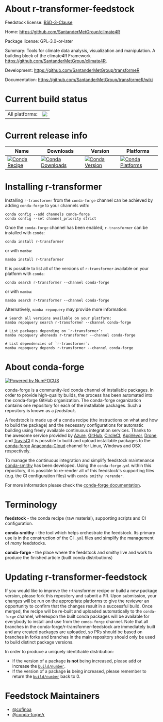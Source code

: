 About r-transformer-feedstock
=============================

Feedstock license: [BSD-3-Clause](https://github.com/conda-forge/r-transformer-feedstock/blob/main/LICENSE.txt)

Home: https://github.com/SantanderMetGroup/climate4R

Package license: GPL-3.0-or-later

Summary: Tools for climate data analysis, visualization and manipulation. A building block of the climate4R Framework <https://github.com/SantanderMetGroup/climate4R>.

Development: https://github.com/SantanderMetGroup/transformeR

Documentation: https://github.com/SantanderMetGroup/transformeR/wiki

Current build status
====================


<table><tr><td>All platforms:</td>
    <td>
      <a href="https://dev.azure.com/conda-forge/feedstock-builds/_build/latest?definitionId=16191&branchName=main">
        <img src="https://dev.azure.com/conda-forge/feedstock-builds/_apis/build/status/r-transformer-feedstock?branchName=main">
      </a>
    </td>
  </tr>
</table>

Current release info
====================

| Name | Downloads | Version | Platforms |
| --- | --- | --- | --- |
| [![Conda Recipe](https://img.shields.io/badge/recipe-r--transformer-green.svg)](https://anaconda.org/conda-forge/r-transformer) | [![Conda Downloads](https://img.shields.io/conda/dn/conda-forge/r-transformer.svg)](https://anaconda.org/conda-forge/r-transformer) | [![Conda Version](https://img.shields.io/conda/vn/conda-forge/r-transformer.svg)](https://anaconda.org/conda-forge/r-transformer) | [![Conda Platforms](https://img.shields.io/conda/pn/conda-forge/r-transformer.svg)](https://anaconda.org/conda-forge/r-transformer) |

Installing r-transformer
========================

Installing `r-transformer` from the `conda-forge` channel can be achieved by adding `conda-forge` to your channels with:

```
conda config --add channels conda-forge
conda config --set channel_priority strict
```

Once the `conda-forge` channel has been enabled, `r-transformer` can be installed with `conda`:

```
conda install r-transformer
```

or with `mamba`:

```
mamba install r-transformer
```

It is possible to list all of the versions of `r-transformer` available on your platform with `conda`:

```
conda search r-transformer --channel conda-forge
```

or with `mamba`:

```
mamba search r-transformer --channel conda-forge
```

Alternatively, `mamba repoquery` may provide more information:

```
# Search all versions available on your platform:
mamba repoquery search r-transformer --channel conda-forge

# List packages depending on `r-transformer`:
mamba repoquery whoneeds r-transformer --channel conda-forge

# List dependencies of `r-transformer`:
mamba repoquery depends r-transformer --channel conda-forge
```


About conda-forge
=================

[![Powered by
NumFOCUS](https://img.shields.io/badge/powered%20by-NumFOCUS-orange.svg?style=flat&colorA=E1523D&colorB=007D8A)](https://numfocus.org)

conda-forge is a community-led conda channel of installable packages.
In order to provide high-quality builds, the process has been automated into the
conda-forge GitHub organization. The conda-forge organization contains one repository
for each of the installable packages. Such a repository is known as a *feedstock*.

A feedstock is made up of a conda recipe (the instructions on what and how to build
the package) and the necessary configurations for automatic building using freely
available continuous integration services. Thanks to the awesome service provided by
[Azure](https://azure.microsoft.com/en-us/services/devops/), [GitHub](https://github.com/),
[CircleCI](https://circleci.com/), [AppVeyor](https://www.appveyor.com/),
[Drone](https://cloud.drone.io/welcome), and [TravisCI](https://travis-ci.com/)
it is possible to build and upload installable packages to the
[conda-forge](https://anaconda.org/conda-forge) [Anaconda-Cloud](https://anaconda.org/)
channel for Linux, Windows and OSX respectively.

To manage the continuous integration and simplify feedstock maintenance
[conda-smithy](https://github.com/conda-forge/conda-smithy) has been developed.
Using the ``conda-forge.yml`` within this repository, it is possible to re-render all of
this feedstock's supporting files (e.g. the CI configuration files) with ``conda smithy rerender``.

For more information please check the [conda-forge documentation](https://conda-forge.org/docs/).

Terminology
===========

**feedstock** - the conda recipe (raw material), supporting scripts and CI configuration.

**conda-smithy** - the tool which helps orchestrate the feedstock.
                   Its primary use is in the construction of the CI ``.yml`` files
                   and simplify the management of *many* feedstocks.

**conda-forge** - the place where the feedstock and smithy live and work to
                  produce the finished article (built conda distributions)


Updating r-transformer-feedstock
================================

If you would like to improve the r-transformer recipe or build a new
package version, please fork this repository and submit a PR. Upon submission,
your changes will be run on the appropriate platforms to give the reviewer an
opportunity to confirm that the changes result in a successful build. Once
merged, the recipe will be re-built and uploaded automatically to the
`conda-forge` channel, whereupon the built conda packages will be available for
everybody to install and use from the `conda-forge` channel.
Note that all branches in the conda-forge/r-transformer-feedstock are
immediately built and any created packages are uploaded, so PRs should be based
on branches in forks and branches in the main repository should only be used to
build distinct package versions.

In order to produce a uniquely identifiable distribution:
 * If the version of a package **is not** being increased, please add or increase
   the [``build/number``](https://docs.conda.io/projects/conda-build/en/latest/resources/define-metadata.html#build-number-and-string).
 * If the version of a package **is** being increased, please remember to return
   the [``build/number``](https://docs.conda.io/projects/conda-build/en/latest/resources/define-metadata.html#build-number-and-string)
   back to 0.

Feedstock Maintainers
=====================

* [@cofinoa](https://github.com/cofinoa/)
* [@conda-forge/r](https://github.com/conda-forge/r/)

